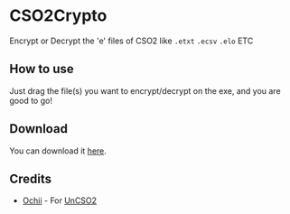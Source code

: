 ﻿# CSO2Crypto
Encrypt or Decrypt the 'e' files of CSO2 like ```.etxt``` ```.ecsv``` ```.elo``` ETC

## How to use
Just drag the file(s) you want to encrypt/decrypt on the exe, and you are good to go!

## Download 
You can download it [here](https://github.com/GEEKiDoS/CSO2Crypto/releases/latest).

## Credits
- [Ochii](https://github.com/Ochii) - For [UnCSO2](https://github.com/Ochii/UnCSO2)
